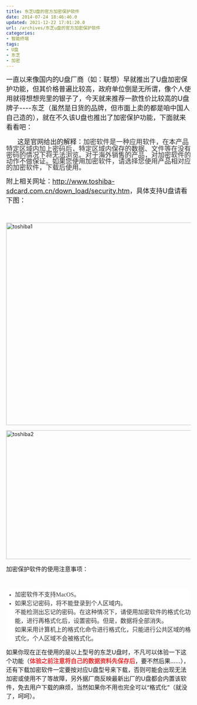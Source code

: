 ```yaml
---
title: 东芝U盘的官方加密保护软件
date: 2014-07-24 18:46:46.0
updated: 2021-12-22 17:01:20.0
url: /archives/东芝u盘的官方加密保护软件
categories: 
- 智能终端
tags: 
- U盘
- 东芝
- 加密
---
```


<p>
	<span style="font-size:18px;">一直以来像国内的U盘厂商（如：联想）早就推出了U盘加密保护功能，但其价格普遍比较高，政府单位倒是无所谓，像个人使用就得想想兜里的银子了，今天就来推荐一款性价比较高的U盘牌子----东芝（虽然是日货的品牌，但市面上卖的都是咱中国人自己造的），就在不久该U盘也推出了加密保护功能，下面就来看看吧：</span>
</p>
<p>
	<span style="font-size:18px;">&nbsp; &nbsp; &nbsp; 这是官网给出的解释：<span style="color:#333333;font-family:宋体;line-height:17px;background-color:#FFFFFF;">加密软件是一种应用软件，在本产品特定区域内加上密码后，特定区域内保存的数据、文件等在没有密码的情况下将无法浏览。</span><span style="color:#333333;font-family:宋体;line-height:17px;background-color:#FFFFFF;">对于海外销售的产品，对加密软件的动作不做保证。</span><span style="color:#333333;font-family:宋体;line-height:17px;background-color:#FFFFFF;">如果您使用加密软件，请选择您使用产品相对应的加密软件，下载后使用。</span></span>
</p>
<p>
	<span style="font-size:18px;">附上相关网址：<a href="http://www.toshiba-sdcard.com.cn/down_load/security.htm" target="_blank">http://www.toshiba-sdcard.com.cn/down_load/security.htm</a>，具体支持U盘请看下图：</span>
</p>
<p>
	<span style="font-size:18px;"><br />
</span>
</p>
<p>
	<a href="http://uu126.cn/wp-content/uploads/2014/07/toshiba1.jpg"><img src="http://uu126.cn/wp-content/uploads/2014/07/toshiba1.jpg" alt="toshiba1" width="578" height="553" class="alignnone size-full wp-image-1099" /></a>
</p>
<p>
	<a href="http://uu126.cn/wp-content/uploads/2014/07/toshiba2.jpg"><img src="http://uu126.cn/wp-content/uploads/2014/07/toshiba2.jpg" alt="toshiba2" width="575" height="352" class="alignnone size-full wp-image-1100" /></a>
</p>
<p>
	<span style="font-size:16px;">加密保护软件的使用注意事项：</span>
</p>
<p>
	<br />
</p>
<ul class="list-mark mb00" style="color:#333333;font-family:宋体;background-color:#FFFFFF;">
	<li>
		<span style="font-size:16px;">加密软件不支持MacOS。</span>
	</li>
	<li>
		<span style="font-size:16px;">如果忘记密码，将不能登录到个人区域内。</span><br />
<span style="font-size:16px;">不能检测出忘记的密码。在这种情况下，请使用加密软件的格式化功能，进行再格式化后，设置密码。但是，数据将全部消失。</span><br />
<span style="font-size:16px;">如果采用计算机上的格式化命令进行格式化，只能进行公共区域的格式化，个人区域不会被格式化。</span>
	</li>
</ul>
<span style="font-size:16px;">如果你现在正在使用的是以上型号的东芝U盘时，不凡可以体验一下这个功能（<span style="color:#E53333;"><strong>体验之前注意将自己的数据资料先保存后</strong></span>，要不然后果……），还有下载加密软件一定要按对应U盘型号来下载，否则可能会出现无法加密或使用不了等故障，另外据厂商反映最新出厂的U盘都会内置该软件，免去用户下载的麻烦，当然如果你不用也完全可以“格式化”（就没了，呵呵）。</span>
<p>
	<br />
</p>
<p>
	<br />
</p>